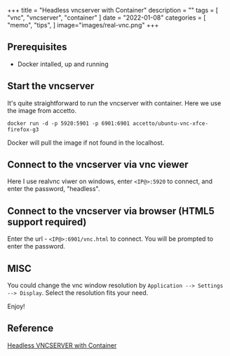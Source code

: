 +++
title = "Headless vncserver with Container"
description = ""
tags = [
    "vnc",
    "vncserver",
    "container"
]
date = "2022-01-08"
categories = [
    "memo",
    "tips",
]
image="images/real-vnc.png"
+++

## Prerequisites 

- Docker intalled, up and running

## Start the vncserver

It's quite straightforward to run the vncserver with container. Here we use the image from accetto.

    docker run -d -p 5920:5901 -p 6901:6901 accetto/ubuntu-vnc-xfce-firefox-g3

Docker will pull the image if not found in the localhost.

## Connect to the vncserver via vnc viewer

Here I use realvnc viwer on windows, enter `<IP@>:5920` to connect, and enter the password, "headless".

## Connect to the vncserver via browser (HTML5 support required)

Enter the url - `<IP@>:6901/vnc.html` to connect. You will be prompted to enter the password.

## MISC

You could change the vnc window resolution by `Application --> Settings --> Display`. Select the resolution fits your need.

Enjoy!

## Reference

[Headless VNCSERVER with Container](https://opensourcelibs.com/lib/ubuntu-vnc-xfce)